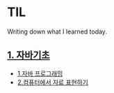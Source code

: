# TIL
Writing down what I learned today.

## [1. 자바기초](#1-자바기초)
*  [1.자바 프로그래밍](https://github.com/hy-HA/TIL/blob/main/TIL/java/1.%20%EC%9E%90%EB%B0%94%EA%B8%B0%EC%B4%88/1.%20%EC%9E%90%EB%B0%94%20%ED%94%84%EB%A1%9C%EA%B7%B8%EB%9E%98%EB%B0%8D/%EC%9E%90%EB%B0%94%20%ED%94%84%EB%A1%9C%EA%B7%B8%EB%9E%98%EB%B0%8D.md)
*  [2.컴퓨터에서 자료 표현하기](#2컴퓨터에서-자료-표현하기)